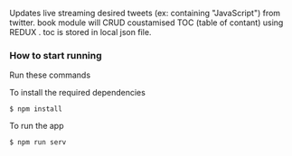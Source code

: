 
Updates live streaming desired tweets (ex: containing "JavaScript")  from twitter.
book module will CRUD coustamised TOC (table of contant) using REDUX .
toc is stored in local json file.
### How to start running
Run these commands

To install the required dependencies 

	$ npm install
	
To run the app
 	
	$ npm run serv

